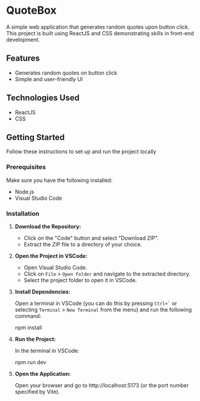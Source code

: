 # QuoteBox
 
A simple web application that generates random quotes upon button click. This project is built using ReactJS and CSS demonstrating skills in front-end development.

## Features

- Generates random quotes on button click
- Simple and user-friendly UI

## Technologies Used

- ReactJS
- CSS

## Getting Started

Follow these instructions to set up and run the project locally

### Prerequisites

Make sure you have the following installed:

- Node.js 
- Visual Studio Code

### Installation

1. **Download the Repository:**

   - Click on the "Code" button and select "Download ZIP".
   - Extract the ZIP file to a directory of your choice.

2. **Open the Project in VSCode:**

   - Open Visual Studio Code.
   - Click on `File` > `Open Folder` and navigate to the extracted directory.
   - Select the project folder to open it in VSCode.

3. **Install Dependencies:**

   Open a terminal in VSCode (you can do this by pressing `` Ctrl+` `` or selecting `Terminal` > `New Terminal` from the menu) and run the following command:
   
   npm install

4. **Run the Project:**

   In the terminal in VSCode:
   
   npm run dev

5. **Open the Application:**
   
   Open your browser and go to http://localhost:5173 (or the port number specified by Vite).

   

